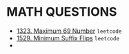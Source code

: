 # MATH QUESTIONS

* [1323. Maximum 69 Number](https://github.com/anujvaghani0/DSA-Java/blob/master/src/GreedyAlgorithm/Maximum69Number.java) `leetcode`</br>
* [1529. Minimum Suffix Flips](https://github.com/anujvaghani0/DSA-Java/tree/master/src/Math/CalculateDigitSumOfAString.java) `leetcode`</br>
* 